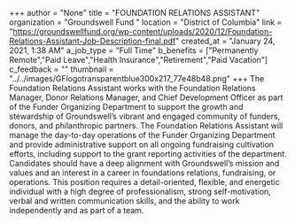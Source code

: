 +++
author = "None"
title = "FOUNDATION RELATIONS ASSISTANT"
organization = "Groundswell Fund "
location = "District of Columbia"
link = "https://groundswellfund.org/wp-content/uploads/2020/12/Foundation-Relations-Assistant-Job-Description-final.pdf"
created_at = "January 24, 2021, 1:38 AM"
a_job_type = "Full Time"
b_benefits = ["Permanently Remote","Paid Leave","Health Insurance","Retirement","Paid Vacation"]
c_feedback = ""
thumbnail = "../../images/GFlogotransparentblue300x217_77e48b48.png"
+++
The Foundation Relations Assistant works with the Foundation Relations Manager, Donor Relations Manager, and Chief Development Officer as part of the Funder Organizing Department to support the growth and stewardship of Groundswell’s vibrant and engaged community of funders, donors, and philanthropic partners. The Foundation Relations Assistant will manage the day-to-day operations of the Funder Organizing Department and provide administrative support on all ongoing fundraising cultivation efforts, including support to the grant reporting activities of the department. Candidates should have a deep alignment with Groundswell’s mission and values and an interest in a career in foundations relations, fundraising, or operations. This position requires a detail-oriented, flexible, and energetic individual with a high degree of professionalism, strong self-motivation, verbal and written communication skills, and the ability to work independently and as part of a team.